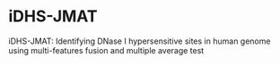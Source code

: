 # iDHS-JMAT
iDHS-JMAT: Identifying DNase I hypersensitive sites in human genome using multi-features fusion and multiple average test
